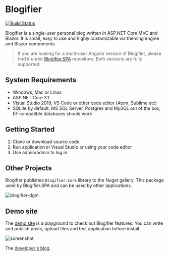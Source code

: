 # Blogifier
[![Build Status](https://dev.azure.com/rtur/Blogifier/_apis/build/status/blogifierdotnet.Blogifier)](https://dev.azure.com/rtur/Blogifier/_build/latest?definitionId=3)

Blogifier is a single-user personal blog written in ASP.NET Core MVC and Blazor. It is small, easy to use and highly customizable 
via theming engine and Blazor components.

> If you are looking for a multi-user Angular version of Blogifier, please find it under [Blogifier.SPA](https://github.com/blogifierdotnet/Blogifier.SPA) repository.
> Both versions are fully supported.


## System Requirements

* Windows, Mac or Linux
* ASP.NET Core 3.1
* Visual Studio 2019, VS Code or other code editor (Atom, Sublime etc)
* SQLite by default, MS SQL Server, Postgres and MySQL out of the box, EF compatible databases should work

## Getting Started

1. Clone or download source code
2. Run application in Visual Studio or using your code editor
3. Use admin/admin to log in

## Other Projects

Blogifier publishes `Blogifier.Core` library to the Nuget gallery.
This package used by Blogifier.SPA and can be used by other applications.

![blogifier-dgm](https://user-images.githubusercontent.com/1932785/81506457-1611e580-92bc-11ea-927e-b826c56ba21b.png)
## Demo site

The [demo site](http://blogifier.net) is a playground to check out Blogifier features. You can write and publish posts, upload files and test application before install.

![screenshot](https://user-images.githubusercontent.com/1932785/81506584-faf3a580-92bc-11ea-92c9-fd0802d9e977.png)

The [developer's blog](http://rtur.net/blog).